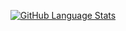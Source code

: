 



<p align="center"> 
<div align="center">

[![GitHub Language Stats](https://github-readme-stats.vercel.app/api/top-langs/?username=nasoviva&layout=compact&hide=Objective-C&custom_title=List%20of%20Languages)](https://github.com/nasoviva/github-readme-stats)
